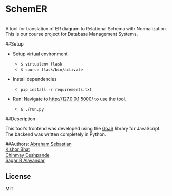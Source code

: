 # SchemER

<br />A tool for translation of ER diagram to Relational Schema with Normalization. This is our course project for Database Management Systems.

##Setup
* Setup virtual environment
	* `$ virtualenv flask`
	* `$ source flask/bin/activate`

* Install dependencies
	* `pip install -r requirements.txt`

* Run! Navigate to <http://127.0.0.1:5000/> to use the tool.
	* `$ ./run.py`

##Description

This tool's frontend was developed using the [GoJS](http://gojs.net/latest/index.html) library for JavaScript. The backend was written completely in Python.<br />

##Authors:
[Abraham Sebastian](https://github.com/abgese)<br />
[Kishor Bhat](https://github.com/therealkbhat)<br />
[Chinmay Deshpande](https://github.com/chinmaydd)<br />
[Sagar R Alavandar](https://github.com/gitsagar)<br />

## License

MIT